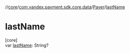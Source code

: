//[core](../../../index.md)/[com.yandex.payment.sdk.core.data](../index.md)/[Payer](index.md)/[lastName](last-name.md)

# lastName

[core]\
var [lastName](last-name.md): String?
